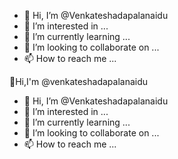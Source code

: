 - 👋 Hi, I’m @Venkateshadapalanaidu
- 👀 I’m interested in ...
- 🌱 I’m currently learning ...
- 💞️ I’m looking to collaborate on ...
- 📫 How to reach me ...

<!---
Venkateshadapalanaidu/Venkateshadapalanaidu is a ✨ special ✨ repository because its `README.md` (this file) appears on your GitHub profile.
You can click the Preview link to take a look at your changes.
--->👋Hi,I'm @venkateshadapalanaidu
- 👋 Hi, I’m @Venkateshadapalanaidu
- 👀 I’m interested in ...
- 🌱 I’m currently learning ...
- 💞️ I’m looking to collaborate on ...
- 📫 How to reach me ...



